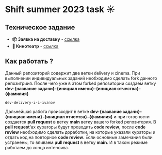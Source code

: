 # **Shift summer 2023 task ☀️**

## Техническое задание

-   **📦 Заявка на доставку** - [ссылка](https://docs.google.com/document/d/1CwU2CiXWpHSThaAKixrhf5LsQ6iqcuhnLwlpk-msBE0/edit)
-   **🍿 Кинотеатр** - [ссылка](https://docs.google.com/document/d/11Xdss9h8BZwI9VhCS91pFTPTbeQFzomoAzDKHdcSQfA/edit)

## Как работать ?

Данный репозиторий содержит две ветки delivery и cinema. При выполнении индивидуальных заданий необходимо сделать fork данного репозитриия.
После чего уже в этом forked репозитории создаем ветку **dev-{название задачи}-{инициал имени}-{инициал отчества}-{фамилия}**

```
dev-delivery-i-i-ivanov
```

Дальнейшая работа происходит в ветке **dev-{название задачи}-{инициал имени}-{инициал отчества}-{фамилия}** и при готовности создается **pull request** в ветку **main** ветку вашего forked репозитория.
В **pull request**'ах кураторы будут проводить **code review**, после **code review** необходимо сделать доработки, на которые указали кураторы и отдать код на повторное **code review**.
Если основные замечания были устранены, то вливаем **pull request** в ветку **main**. И в таком режиме работаем до конца интенсива.
